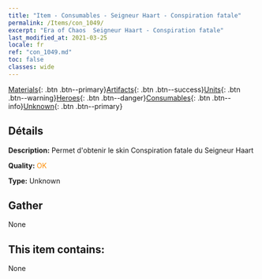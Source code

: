 ```yaml
---
title: "Item - Consumables - Seigneur Haart - Conspiration fatale"
permalink: /Items/con_1049/
excerpt: "Era of Chaos  Seigneur Haart - Conspiration fatale"
last_modified_at: 2021-03-25
locale: fr
ref: "con_1049.md"
toc: false
classes: wide
---
```

 [Materials](/fr/Items/){: .btn .btn--primary}[Artifacts](/fr/Items/Artifacts/){: .btn .btn--success}[Units](/fr/Items/Units/){: .btn .btn--warning}[Heroes](/fr/Items/Heroes/){: .btn .btn--danger}[Consumables](/fr/Items/Consumables/){: .btn .btn--info}[Unknown](/fr/Items/Unknown/){: .btn .btn--primary}

## Détails
 **Description:** Permet d'obtenir le skin Conspiration fatale du Seigneur Haart

 **Quality:** <span style="color: #FF8C00">OK</span>

 **Type:** Unknown

## Gather

  None

## This item contains:

  None

